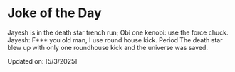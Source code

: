 # Joke of the Day

<!-- #joke -->
Jayesh is in the death star trench run; Obi one kenobi: use the force chuck. Jayesh: F*** you old man, I use round house kick. Period The death star blew up with only one roundhouse kick and the universe was saved.

Updated on: [5/3/2025]
<!-- #jokeEnd -->